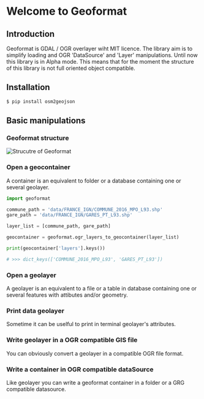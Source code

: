 # Welcome to Geoformat


## Introduction



Geoformat is GDAL / OGR  overlayer wiht MIT licence.
The library aim is to simplify loading and OGR 'DataSource' and 'Layer' manipulations.
Until now this library is in Alpha mode. This means that for the moment the structure of this library is not
full oriented object compatible.

## Installation

```sh
$ pip install osm2geojson
```



## Basic manipulations



### Geoformat structure

![Strucutre of Geoformat](https://framagit.org/Guilhain/Geoformat/raw/master/images/geoformat.png)

### Open a geocontainer


A container is an equivalent to folder or a database containing one or several geolayer.

```py
import geoformat

commune_path = 'data/FRANCE_IGN/COMMUNE_2016_MPO_L93.shp'
gare_path = 'data/FRANCE_IGN/GARES_PT_L93.shp'

layer_list = [commune_path, gare_path]

geocontainer = geoformat.ogr_layers_to_geocontainer(layer_list)

print(geocontainer['layers'].keys())

# >>> dict_keys(['COMMUNE_2016_MPO_L93', 'GARES_PT_L93'])
```


### Open a geolayer

A geolayer is an equivalent to a file or a table in database containing one or several features with attibutes and/or
geometry.


### Print data geolayer

Sometime it can be uselful to print in terminal geolayer's attributes.


### Write geolayer in a OGR compatible GIS file

You can obviously convert a geolayer in a compatible OGR file format.


### Write a container in OGR compatible dataSource

Like geolayer you can write a geoformat container in a folder or a GRG compatible datasource.



